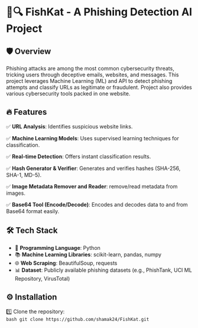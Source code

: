 # 🎣🔍 FishKat - A Phishing Detection AI Project 

## 🛡️ Overview  
Phishing attacks are among the most common cybersecurity threats, tricking users through deceptive emails, websites, and messages. This project leverages Machine Learning (ML) and API to detect phishing attempts and classify URLs as legitimate or fraudulent. Project also provides various cybersecurity tools packed in one website.  

## 🔥 Features  
<p>✅ <b>URL Analysis</b>: Identifies suspicious website links.</p>   
<p>✅ <b>Machine Learning Models</b>: Uses supervised learning techniques for classification. </p> 
<p>✅ <b>Real-time Detection</b>: Offers instant classification results.</p>
<p>✅ <b>Hash Generator & Verifier</b>: Generates and verifies hashes (SHA-256, SHA-1, MD-5). </p>
<p>✅ <b>Image Metadata Remover and Reader</b>: remove/read metadata from images.</p>
<p>✅ <b>Base64 Tool (Encode/Decode)</b>: Encodes and decodes data to and from Base64 format easily.</p>


## 🛠️ Tech Stack  
- 🐍 **Programming Language**: Python  
- 📚 **Machine Learning Libraries**: scikit-learn, pandas, numpy  
- 🌐 **Web Scraping**: BeautifulSoup, requests  
- 📊 **Dataset**: Publicly available phishing datasets (e.g., PhishTank, UCI ML Repository, VirusTotal)  

## ⚙️ Installation  
1️⃣ Clone the repository:  
    ```bash
    git clone https://github.com/shamak24/FishKat.git
    ```
